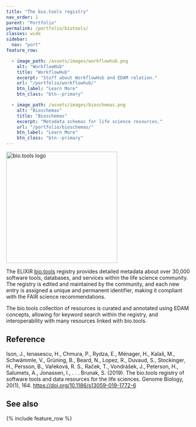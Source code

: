 ```yaml
---
title: "The bio.tools registry"
nav_order: 1
parent: "Portfolio"
permalink: /portfolio/biotools/
classes: wide
sidebar:
  nav: "port"
feature_row:

  - image_path: /assets/images/workflowhub.png
    alt: "WorkflowHub"
    title: "WorkflowHub"
    excerpt: "Stuff about WorkflowHub and EDAM relation."
    url: "/portfolio/workflowhub/"
    btn_label: "Learn More"
    btn_class: "btn--primary"

  - image_path: /assets/images/bioschemas.png
    alt: "Bioschemas"
    title: "Bioschemas"
    excerpt: "Metadata schemas for life science resources."
    url: "/portfolio/bioschemas/"
    btn_label: "Learn More"
    btn_class: "btn--primary"
---
```


<div style="display: flex; align-items: center; gap: 1em; margin-bottom: 1em;">
  <img src="{{ '/assets/images/biotools.png' | relative_url }}" alt="bio.tools logo" style="width: 300px; height: auto;">
  <h2 style="margin: 0;"></h2>
</div>

The ELIXIR [bio.tools](https://bio.tools/) registry provides detailed metadata about over 30,000 software tools, databases, and services within the life science community. The registry is edited and maintained by the community, and each new entry is assigned a unique and permanent identifier, making it compliant with the FAIR science recommendations. 

The bio.tools collection of resources is curated and annotated using EDAM concepts, allowing for keyword search within the registry, and interoperability with many resources linked with bio.tools. 

## Reference

Ison, J., Ienasescu, H., Chmura, P., Rydza, E., Ménager, H., Kalaš, M., Schwämmle, V., Grüning, B., Beard, N., Lopez, R., Duvaud, S., Stockinger, H., Persson, B., Vařeková, R. S., Raček, T., Vondrášek, J., Peterson, H., Salumets, A., Jonassen, I., . . . Brunak, S. (2019). The bio.tools registry of software tools and data resources for the life sciences. Genome Biology, 20(1), 164. https://doi.org/10.1186/s13059-019-1772-6

## See also

{% include feature_row %}